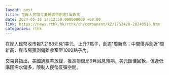 ```yaml
---
layout: post
title: 在岸人民幣兌美元收市創逾1周新高
date: 2024-05-16 17:12:50.000000000 +08:00
link: https://news.rthk.hk/rthk/ch/component/k2/1753420-20240516.htm
categories: rthk
---
```


在岸人民幣收市報7.2188元兌1美元，上升7點子，創逾1周新高；中間價亦創近1周新高，與市場預測偏離收窄至1000點子內。

交易員指出，美國通脹率放緩，推高聯儲局9月減息預期，美元匯價回軟，但逢低購匯需求偏多，限制人民幣反彈空間。
